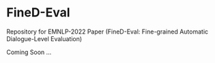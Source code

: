 # FineD-Eval
Repository for EMNLP-2022 Paper (FineD-Eval: Fine-grained Automatic Dialogue-Level Evaluation)

Coming Soon ...
